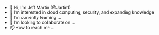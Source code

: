 - 👋 Hi, I’m Jeff Martin (@Jartin1)
- 👀 I’m interested in cloud computing, security, and expanding knowledge
- 🌱 I’m currently learning ...
- 💞️ I’m looking to collaborate on ...
- 📫 How to reach me ...

<!---
Jartin1/Jartin1 is a ✨ special ✨ repository because its `README.md` (this file) appears on your GitHub profile.
You can click the Preview link to take a look at your changes.
--->
